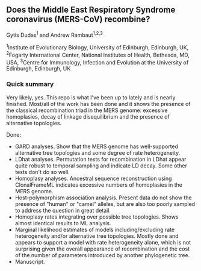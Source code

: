 ## Does the Middle East Respiratory Syndrome coronavirus (MERS-CoV) recombine?

Gytis Dudas<sup>1</sup> and Andrew Rambaut<sup>1,2,3</sup>

<sup>1</sup>Institute of Evolutionary Biology, University of Edinburgh, Edinburgh, UK,
<sup>2</sup>Fogarty International Center, National Institutes of Health, Bethesda, MD, USA,
<sup>3</sup>Centre for Immunology, Infection and Evolution at the University of Edinburgh, Edinburgh, UK

### Quick summary
Very likely, yes.
This repo is what I've been up to lately and is nearly finished. Most/all of the work has been done and it shows the presence of the classical recombination triad in the MERS genome: excessive homoplasies, decay of linkage disequilibrium and the presence of alternative topologies.

Done:
- GARD analyses. Show that the MERS genome has well-supported alternative tree topologies and some degree of rate heterogeneity.
- LDhat analyses. Permutation tests for recombination in LDhat appear quite robust to temporal sampling and indicate LD decay. Some other tests don't do so well.
- Homoplasy analyses. Ancestral sequence reconstruction using ClonalFrameML indicates excessive numbers of homoplasies in the MERS genome.
- Host-polymorphism association analysis. Present data do not show the presence of "human" or "camel" alleles, but are also too poorly sampled to address the question in great detail.
- Homoplasy rates integrating over possible tree topologies. Shows almost identical results to ML analysis.
- Marginal likelihood estimates of models including/excluding rate heterogeneity and/or alternative tree topologies. Mostly done and appears to support a model with rate heterogeneity alone, which is not surprising given the overall appearance of recombination and the cost of the number of parameters introduced by another phylogenetic tree.
- Manuscript.
